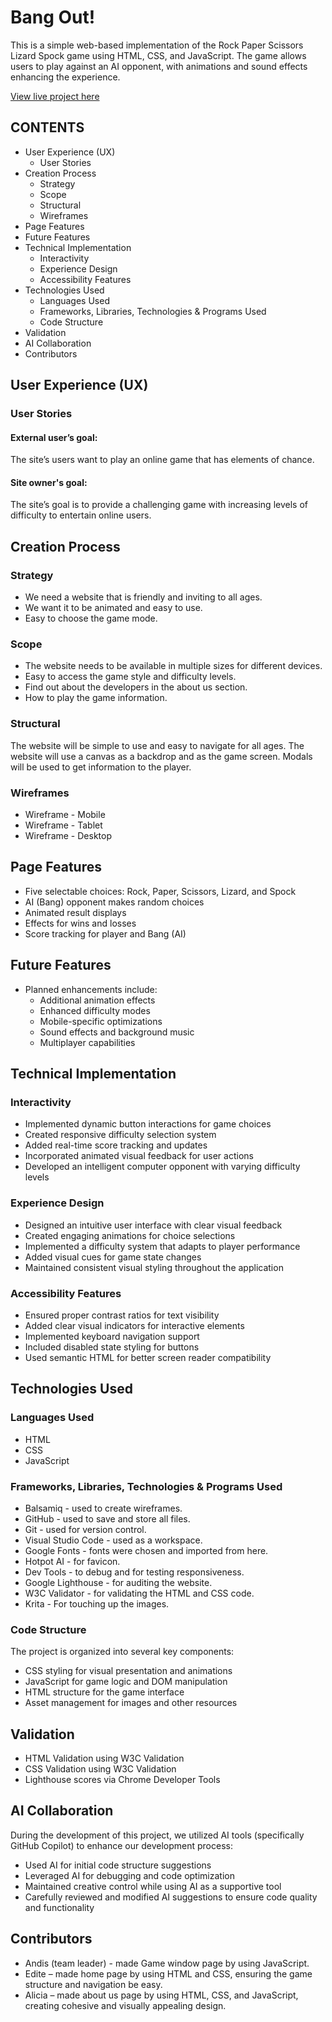 # Bang Out!

This is a simple web-based implementation of the Rock Paper Scissors Lizard Spock game using HTML, CSS, and JavaScript. The game allows users to play against an AI opponent, with animations and sound effects enhancing the experience.

[View live project here](https://andisperime.github.io/Bang-Out!/index.html)

## CONTENTS

- User Experience (UX)
  - User Stories
- Creation Process
  - Strategy
  - Scope
  - Structural
  - Wireframes
- Page Features
- Future Features
- Technical Implementation
  - Interactivity
  - Experience Design
  - Accessibility Features
- Technologies Used
  - Languages Used
  - Frameworks, Libraries, Technologies & Programs Used
  - Code Structure
- Validation
- AI Collaboration
- Contributors

## User Experience (UX)

### User Stories

#### External user’s goal:

The site’s users want to play an online game that has elements of chance.

#### Site owner's goal:

The site’s goal is to provide a challenging game with increasing levels of difficulty to entertain online users.

## Creation Process

### Strategy

- We need a website that is friendly and inviting to all ages.
- We want it to be animated and easy to use.
- Easy to choose the game mode.

### Scope

- The website needs to be available in multiple sizes for different devices.
- Easy to access the game style and difficulty levels.
- Find out about the developers in the about us section.
- How to play the game information.

### Structural

The website will be simple to use and easy to navigate for all ages. The website will use a canvas as a backdrop and as the game screen. Modals will be used to get information to the player.

### Wireframes

- Wireframe - Mobile
- Wireframe - Tablet
- Wireframe - Desktop

## Page Features

- Five selectable choices: Rock, Paper, Scissors, Lizard, and Spock
- AI (Bang) opponent makes random choices
- Animated result displays
- Effects for wins and losses
- Score tracking for player and Bang (AI)

## Future Features

- Planned enhancements include:
  - Additional animation effects
  - Enhanced difficulty modes
  - Mobile-specific optimizations
  - Sound effects and background music
  - Multiplayer capabilities

## Technical Implementation

### Interactivity

- Implemented dynamic button interactions for game choices
- Created responsive difficulty selection system
- Added real-time score tracking and updates
- Incorporated animated visual feedback for user actions
- Developed an intelligent computer opponent with varying difficulty levels

### Experience Design

- Designed an intuitive user interface with clear visual feedback
- Created engaging animations for choice selections
- Implemented a difficulty system that adapts to player performance
- Added visual cues for game state changes
- Maintained consistent visual styling throughout the application

### Accessibility Features

- Ensured proper contrast ratios for text visibility
- Added clear visual indicators for interactive elements
- Implemented keyboard navigation support
- Included disabled state styling for buttons
- Used semantic HTML for better screen reader compatibility

## Technologies Used

### Languages Used

- HTML
- CSS
- JavaScript

### Frameworks, Libraries, Technologies & Programs Used

- Balsamiq - used to create wireframes.
- GitHub - used to save and store all files.
- Git - used for version control.
- Visual Studio Code - used as a workspace.
- Google Fonts - fonts were chosen and imported from here.
- Hotpot AI - for favicon.
- Dev Tools - to debug and for testing responsiveness.
- Google Lighthouse - for auditing the website.
- W3C Validator - for validating the HTML and CSS code.
- Krita - For touching up the images.

### Code Structure

The project is organized into several key components:
- CSS styling for visual presentation and animations
- JavaScript for game logic and DOM manipulation
- HTML structure for the game interface
- Asset management for images and other resources

## Validation

- HTML Validation using W3C Validation
- CSS Validation using W3C Validation
- Lighthouse scores via Chrome Developer Tools

## AI Collaboration

During the development of this project, we utilized AI tools (specifically GitHub Copilot) to enhance our development process:
- Used AI for initial code structure suggestions
- Leveraged AI for debugging and code optimization
- Maintained creative control while using AI as a supportive tool
- Carefully reviewed and modified AI suggestions to ensure code quality and functionality

## Contributors

- Andis (team leader) - made Game window page by using JavaScript.
- Edite – made home page by using HTML and CSS, ensuring the game structure and navigation be easy.
- Alicia – made about us page by using HTML, CSS, and JavaScript, creating cohesive and visually appealing design.
